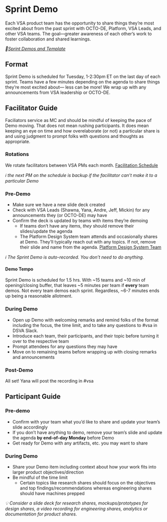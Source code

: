 # Sprint Demo 
Each VSA product team has the opportunity to share things they’re most excited about from the past sprint with OCTO-DE, Platform, VSA Leads, and other VSA teams. The goal—greater awareness of each other’s work to foster collaboration and shared learnings.  

_:open_file_folder:[Sprint Demos and Template](https://salientcrgt.sharepoint.com/sites/VSATeam/Shared%20Documents/Forms/AllItems.aspx?id=%2Fsites%2FVSATeam%2FShared%20Documents%2FSprint%20Review%20and%20Demo&viewid=5d571d10%2D43b8%2D4f5f%2D8c44%2D3d78e5892cca)_

## Format
Sprint Demo is scheduled for Tuesday, 1-2:30pm ET on the last day of each sprint. Teams have a few minutes depending on the agenda to share things they’re most excited about— less can be more!​ We wrap up with any announcements from VSA leadership or OCTO-DE. 

## Facilitator Guide

Faciliators service as MC and should be mindful of keeping the pace of Demo moving. That does not mean rushing participants. It does mean keeping an eye on time and how overelaborate (or not) a particular share is and using judgment to prompt folks with questions and thoughts as appropriate.

### Rotations
We rotate facilitators between VSA PMs each month. [Facilitation Schedule](https://docs.google.com/spreadsheets/d/1f4Ld-zXFrTyYv8o2mc1x7CNIc4VEmhCwNOUxoVFW6r4/edit#gid=0)

_:information_source: the next PM on the schedule is backup if the facilitator can’t make it to a particular Demo_

### Pre-Demo
- Make sure we have a new slide deck created
- Check with VSA Leads (Shawna, Yana, Andre, Jeff, Mickin) for any announcements they (or OCTO-DE) may have
- Confirm the deck is updated by teams with items they’re demoing
  - If teams don’t have any items, _they_ should remove their slides/update the agenda
  - The Platform Design System team attends and occasionally shares at Demo. They’ll typically reach out with any topics. If not, remove their slide and name from the agenda. 
[Platform Design System Team](https://vfs.atlassian.net/wiki/spaces/DST/pages/1783005187/Design+System+Team+Charter#Who-we-are)

_:information_source: The Sprint Demo is auto-recorded. You don’t need to do anything._

#### Demo Tempo
Sprint Demo is scheduled for 1.5 hrs. With ~15 teams and ~10 min of opening/closing buffer, that leaves ~5 minutes per team if **every** team demos. Not every team demos each sprint. Regardless, ~6-7 minutes ends up being a reasonable allotment. 

### During Demo
- Open up Demo with welcoming remarks and remind folks of the format including the focus, the time limit, and to take any questions to #vsa in DSVA Slack.  
- Introduce each team, their participants, and their topic before turning it over to the respective team
- Prompt attendees for any questions they may have 
- Move on to remaining teams before wrapping up with closing remarks and announcements

### Post-Demo
All set! Yana will post the recording in #vsa

## Participant Guide

### Pre-demo
- Confirm with your team what you’d like to share and update your team’s slide accordingly 
- If you don’t have anything to demo, remove your team’s slide and update the agenda **by end-of-day Monday** before Demo
- Get ready for Demo with any artifacts, etc. you may want to share

### During Demo
- Share your Demo item including context about how your work fits into larger product objectives/direction
- Be mindful of the time limit
  - Certain topics like research shares should focus on the objectives and top findings/recommendations whereas engineering shares should have machines prepped

_:bulb: Consider a slide deck for research shares, mockups/prototypes for design shares, a video recording for engineering shares, analytics or documentation for product shares._

